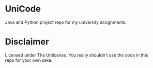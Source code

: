# UniCode
Java and Python project repo for my university assignments.

# Disclaimer
Licensed under The Unlicense. You really shouldn't use the code in this repo for your own sake.
